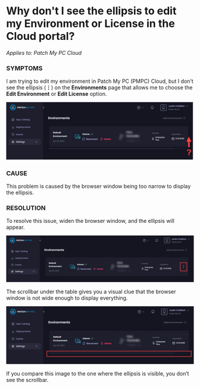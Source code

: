 # Why don't I see the ellipsis to edit my Environment or License in the Cloud portal?

_Applies to: Patch My PC Cloud_

### SYMPTOMS

I am trying to edit my environment in Patch My PC (PMPC) Cloud, but I don’t see the ellipsis (<strong>⋮</strong>) on the <strong>Environments</strong> page that allows me to choose the <strong>Edit Environment</strong> or <strong>Edit License</strong> option.

![Missing ellipsis on the “Environments” page](/_images/image-(1754).png "Missing ellipsis on the “Environments” page")

### CAUSE

This problem is caused by the browser window being too narrow to display the ellipsis.

### RESOLUTION

To resolve this issue, widen the browser window, and the ellipsis will appear.

![Ellipsis now visible](/_images/image-(1756).png "Ellipsis now visible")

The scrollbar under the table gives you a visual clue that the browser window is not wide enough to display everything.

![Scrollbar is a visual clue](/_images/image-(1757).png "Scrollbar is a visual clue")

If you compare this image to the one where the ellipsis is visible, you don’t see the scrollbar.
